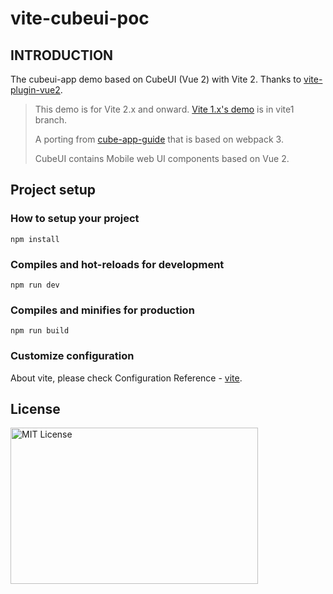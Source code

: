 # vite-cubeui-poc

## INTRODUCTION

The cubeui-app demo based on CubeUI (Vue 2) with Vite 2. Thanks to [vite-plugin-vue2](https://github.com/vitejs/awesome-vite#integrations-2).

> This demo is for Vite 2.x and onward. [Vite 1.x's demo](https://github.com/bluepower/vite-cubeui-poc/tree/vite1) is in vite1 branch.
>
> A porting from [cube-app-guide](https://github.com/cube-ui/cube-application-guide) that is based on webpack 3.
>
> CubeUI contains Mobile web UI components based on Vue 2.

## Project setup

### How to setup your project
```
npm install
```

### Compiles and hot-reloads for development
```
npm run dev
```

### Compiles and minifies for production
```
npm run build
```

### Customize configuration

About vite, please check Configuration Reference - [vite](https://vitejs.dev/config/).

## License

<img src="https://nikoni.top/images/niko-mit.png" alt="MIT License" width="396" height="250"/>

